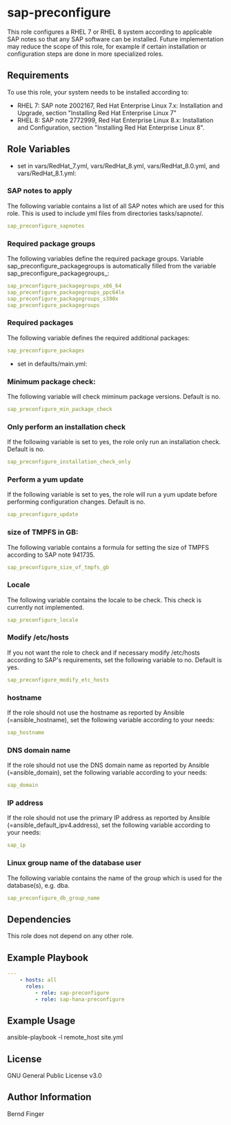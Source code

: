 sap-preconfigure
================

This role configures a RHEL 7 or RHEL 8 system according to applicable SAP notes so that any SAP software can be installed. Future implementation may reduce the scope of this role, for example if certain installation or configuration steps are done in more specialized roles.

Requirements
------------

To use this role, your system needs to be installed according to:
- RHEL 7: SAP note 2002167, Red Hat Enterprise Linux 7.x: Installation and Upgrade, section "Installing Red Hat Enterprise Linux 7"
- RHEL 8: SAP note 2772999, Red Hat Enterprise Linux 8.x: Installation and Configuration, section "Installing Red Hat Enterprise Linux 8".

Role Variables
--------------

- set in vars/RedHat_7.yml, vars/RedHat_8.yml, vars/RedHat_8.0.yml, and vars/RedHat_8.1.yml:

### SAP notes to apply
The following variable contains a list of all SAP notes which are used for this role. This is used to include yml files
from directories tasks/sapnote/<SAP Note number>.
```yaml
sap_preconfigure_sapnotes
```

### Required package groups
The following variables define the required package groups. Variable sap_preconfigure_packagegroups is automatically filled from the variable sap_preconfigure_packagegroups_<arch>:
```yaml
sap_preconfigure_packagegroups_x86_64
sap_preconfigure_packagegroups_ppc64le
sap_preconfigure_packagegroups_s390x
sap_preconfigure_packagegroups
```

### Required packages
The following variable defines the required additional packages:
```yaml
sap_preconfigure_packages
```

- set in defaults/main.yml:

### Minimum package check:
The following variable will check miminum package versions. Default is no.
```yaml
sap_preconfigure_min_package_check
```

### Only perform an installation check
If the following variable is set to yes, the role only run an installation check. Default is no.
```yaml
sap_preconfigure_installation_check_only
```

### Perform a yum update
If the following variable is set to yes, the role will run a yum update before performing configuration changes. Default is no.
```yaml
sap_preconfigure_update
```



### size of TMPFS in GB:
The following variable contains a formula for setting the size of TMPFS according to SAP note 941735.
```yaml
sap_preconfigure_size_of_tmpfs_gb
```

### Locale
The following variable contains the locale to be check. This check is currently not implemented.
```yaml
sap_preconfigure_locale
```

### Modify /etc/hosts
If you not want the role to check and if necessary modify /etc/hosts according to SAP's requirements, set the following variable to no. Default is yes.
```yaml
sap_preconfigure_modify_etc_hosts
```

### hostname
If the role should not use the hostname as reported by Ansible (=ansible_hostname), set the following variable according to your needs:
```yaml
sap_hostname
```

### DNS domain name
If the role should not use the DNS domain name as reported by Ansible (=ansible_domain), set the following variable according to your needs:
```yaml
sap_domain
```

### IP address
If the role should not use the primary IP address as reported by Ansible (=ansible_default_ipv4.address), set the following variable according to your needs:
```yaml
sap_ip
```

### Linux group name of the database user
The following variable contains the name of the group which is used for the database(s), e.g. dba.
```yaml
sap_preconfigure_db_group_name
```

Dependencies
------------

This role does not depend on any other role.

Example Playbook
----------------

```yaml
---
    - hosts: all
      roles:
         - role: sap-preconfigure
         - role: sap-hana-preconfigure
```

Example Usage
-------------
ansible-playbook -l remote_host site.yml

License
-------

GNU General Public License v3.0

Author Information
------------------

Bernd Finger
